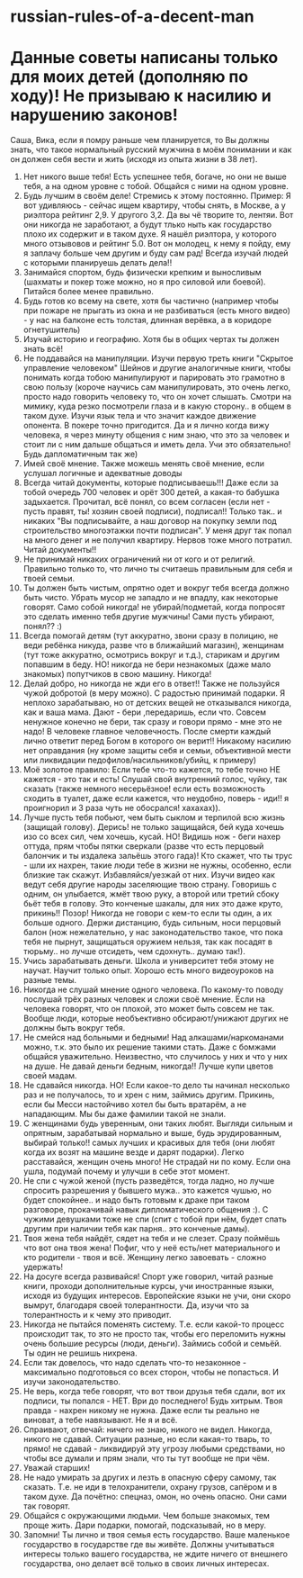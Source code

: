 # russian-rules-of-a-decent-man

# Данные советы написаны только для моих детей (дополняю по ходу)! Не призываю к насилию и нарушению законов!

Саша, Вика, если я помру раньше чем планируется, то Вы должны знать, что такое нормальный русский мужчина в моём понимании и как он должен себя вести и жить (исходя из опыта жизни в 38 лет).
1. Нет никого выше тебя! Есть успешнее тебя, богаче, но они не выше тебя, а на одном уровне с тобой. Общайся с ними на одном уровне.
2. Будь лучшим в своём деле! Стремись к этому постоянно. Пример: Я вот удивляюсь - сейчас ищем квартиру, чтобы снять, в Москве, а у риэлтора рейтинг 2,9. У другого 3,2. Да вы чё творите то, лентяи. 
Вот они никогда не заработают, а будут тлько ныть как государство плохо их содержит и в таком духе. 
Я нашёл риэлтора, у которого много отзывовов и рейтинг 5.0. Вот он молодец, к нему я пойду, ему я заплачу больше чем другим и буду сам рад! 
Всегда изучай людей с которыми планируешь делать дела!!
3. Занимайся спортом, будь физически крепким и выносливым (шахматы и покер тоже можно, но я про силовой или боевой). Питайся более менее правильно.
4. Будь готов ко всему на свете, хотя бы частично (например чтобы при пожаре не прыгать из окна и не разбиваться (есть много видео) - у нас на балконе есть толстая, длинная верёвка, а в коридоре огнетушитель)
5. Изучай историю и географию. Хотя бы в общих чертах ты должен знать всё!
6. Не поддавайся на манипуляции. Изучи первую треть книги "Скрытое управление человеком" Шейнов и другие аналогичные книги, чтобы понимать когда тобою манипулируют и парировать это грамотно в свою пользу (короче научись сам манипулировать, это очень легко, просто надо говорить человеку то, что он хочет слышать. Смотри на мимику, куда резко посмотрели глаза и в какую сторону.. в общем в таком духе. Изучи язык тела и что значит каждое движение опонента. В покере точно пригодится. 
Да и я лично когда вижу человека, я через минуту общения с ним знаю, что это за человек и стоит ли с ним дальше общаться и иметь дела. Учи это обязательно! Будь дапломатичным так же)
7. Имей своё мнение. Также можешь менять своё мнение, если услушал логичные и адекватные доводы
8. Всегда читай документы, которые подписываешь!!! Даже если за тобой очередь 700 человек и орёт 300 детей, а какая-то бабушка задыхается. 
Прочитал, всё понял, со всем согласен (если нет - пусть правят, ты! хозяин своей подписи), подписал!! Только так.. и никаких "Вы подписывайте, а наш договор на покупку земли под строительство многоэтажки почти подписан". 
У меня друг так попал на много денег и не получил квартиру. Нервов тоже много потратил. Читай документы!!
9. Не принимай никаких ограничений ни от кого и от религий. Правильно только то, что лично ты считаешь правильным для себя и твоей семьи.
10. Ты должен быть чистым, опрятно одет и вокруг тебя всегда должно быть чисто. Убрать мусор не западло и не впадлу, как некоторые говорят. Само собой никогда! не убирай/подметай, когда попросят это сделать именно тебя другие мужчины! Сами пусть убирают, понял?? :)
11. Всегда помогай детям (тут аккуратно, звони сразу в полицию, не веди ребёнка никуда, разве что в ближайший магазин), женщинам (тут тоже аккуратно, осмотрись вокруг и т.д.), старикам и другим попавшим в беду. НО! никогда не бери незнакомых (даже мало знакомых) попутчиков в свою машину. Никогда!
12. Делай добро, но никогда не жди его в ответ!! Также не пользуйся чужой добротой (в меру можно). С радостью принимай подарки. Я неплохо зарабатываю, но от детских вещей не отказывался никогда, как и ваша мама. 
Дают - бери ,передаришь, если что. Совсем ненужное конечно не бери, так сразу и говори прямо - мне это не надо!
В человеке главное человечность. После смерти каждый лично ответит перед Богом в которого он верит!! Никакому насилию нет оправдания (ну кроме защиты себя и семьи, объективной мести или ликвидации педофилов/насильников/убийц, к примеру)
13. Моё золотое правило: Если тебе что-то кажется, то тебе точно НЕ кажется - это так и есть! Слушай свой внутренний голос, чуйку, так сказать (также немного несерьёзное! если есть возможность сходить в туалет, даже если кажется, что неудобно, поверь - иди!! я проигнорил и 3 раза чуть не обосрался! хахахах)).
14. Лучше пусть тебя побьют, чем быть сыклом и терпилой всю жизнь (защищай голову). Дерись! не только защищайся, бей куда хочешь изо со всех сил, чем хочешь, кусай. НО! Видишь нож - беги нахер оттуда, прям чтобы пятки сверкали (разве что есть перцовый балончик и ты издалека зальёшь этого гада)! Кто скажет, что ты трус - шли их нахрен, такие люди тебе в жизни не нужны, особенно, если близкие так скажут. Избавляйся/уезжай от них. Изучи видео как ведут себя другие народы заселяющие твою страну. Говоришь с одним, он улыбается, жмёт твою руку, а второй или третий сбоку бьёт тебя в голову. Это конченые шакалы, для них это даже круто, прикинь!! Позор! Никогда не говори с кем-то если ты один, а их больше одного. Держи дистанцию, будь сильным, носи перцовый балон (нож нежелательно, у нас законодательство такое, что пока тебя не пырнут, защищаться оружием нельзя, так как посадят в тюрьму.. но лучше отсидеть, чем сдохнуть.. думаю так!).
15. Учись зарабатывать деньги. Школа и университет тебя этому не научат. Научит только опыт. Хорошо есть много видеоуроков на разные темы.
16. Никогда не слушай мнение одного человека. По какому-то поводу послушай трёх разных человек и сложи своё мнение. Если на человека говорят, что он плохой, это может быть совсем не так. Вообще люди, которые необъективно обсирают/унижают других не должны быть вокруг тебя.
17. Не смейся над больными и бедными! Над алкашами/наркоманами можно, т.к. это было их решение такими стать. Даже с бомжами общайся уважительно. Неизвестно, что случилось у них и что у них на душе. Не давай деньги бедным, никогда!! Лучше купи цветов своей мадам.
18. Не сдавайся никогда. НО! Если какое-то дело ты начинал несколько раз и не получалось, то и хрен с ним, займись другим. Прикинь, если бы Месси настойчиво хотел бы быть вратарём, а не нападающим. Мы бы даже фамилии такой не знали.
19. С женщинами будь уверенным, они таких любят. Выгляди сильным и опрятным, зарабатывай нормально и выше, будь эрудированным, выбирай только!! самых лучших и красивых для тебя (они любят когда их возят на машине везде и дарят подарки). 
Легко расставайся, женщин очень много! Не страдай ни по кому. Если она ушла, подумай почему и улучши в себе этот момент.
20. Не спи с чужой женой (пусть разведётся, тогда ладно, но лучше спросить разрешения у бывшего мужа.. это кажется чушью, но будет спокойнее.. и надо быть готовым к драке при таком разговоре, прокачивай навык дипломатического общения :). С чужими девушками тоже не спи (спит с тобой при нём, будет спать другим при наличии тебя как парня.. это конченые дамы).
21. Твоя жена тебя найдёт, сядет на тебя и не слезет. Сразу поймёшь что вот она твоя жена! Пофиг, что у неё есть/нет материального и кто родители - твоя и всё. 
Женщину легко завоевать - сложно удержать!
22. На досуге всегда развивайся! Спорт уже говорил, читай разные книги, проходи дополнительные курсы, учи иностранные языки, исходя из будущих интересов. Европейские языки не учи, они скоро вымрут, благодаря своей толерантности. Да, изучи что за толерантность и к чему это приводит.
23. Никогда не пытайся поменять систему. Т.е. если какой-то процесс происходит так, то это не просто так, чтобы его переломить нужны очень большие ресурсы (люди, деньги). Займись собой и семьёй. Ты один не решишь нихрена.
24. Если так довелось, что надо сделать что-то незаконное - максимально подготовься со всех сторон, чтобы не попасться. И изучи законодательство.
25. Не верь, когда тебе говорят, что вот твои друзья тебя сдали, вот их подписи, ты попался - НЕТ. Ври до последнего! Будь хитрым. Твоя правда - нахрен никому не нужна. Даже если ты реально не виноват, а тебе навязывают. Не я и всё.
26. Спраивают, отвечай: ничего не знаю, никого не видел. Никогда, никого не сдавай. Ситуации разные, но если какая-то тварь, то прямо! не сдавай - ликвидируй эту угрозу любыми средствами, но чтобы все думали и прям знали, что ты тут вообще не при чём.
27. Уважай старших!
28. Не надо умирать за других и лезть в опасную сферу самому, так сказать. Т.е. не иди в телохранители, охрану грузов, сапёром и в таком духе. Да почётно: спецназ, омон, но очень опасно. Они сами так говорят.
29. Общайся с окружающими людьми. Чем больше знакомых, тем проще жить. Дари подарки, помогай, подсказывай, но в меру.
30. Запомни! Ты лично и твоя семья есть государство. Ваше маленькое государство в государстве где вы живёте. Должны учитываться интересы только вашего государства, не ждите ничего от внешнего государства, оно делает всё только в своих личных интересах.
    



    
